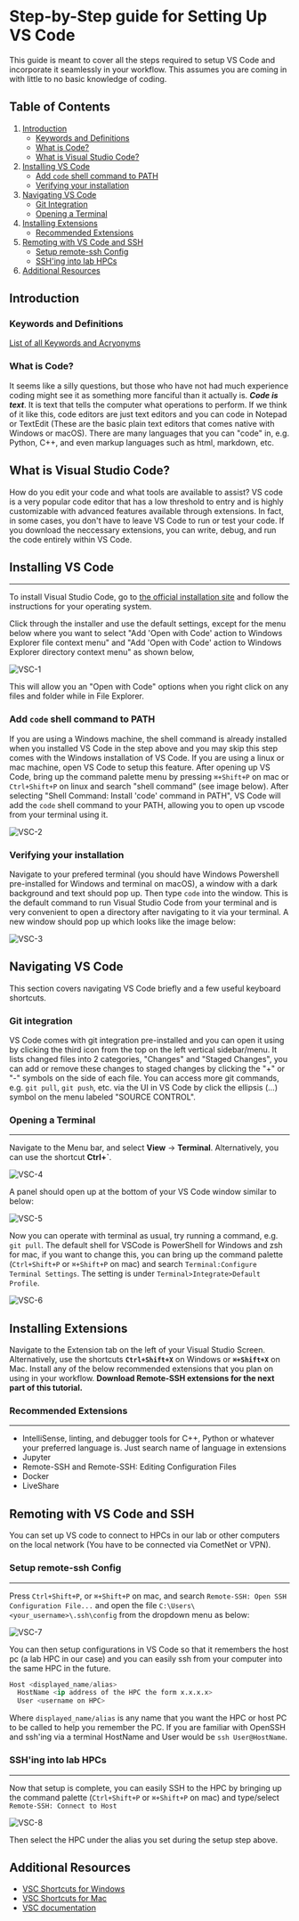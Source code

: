 # Step-by-Step guide for Setting Up VS Code
This guide is meant to cover all the steps required to setup VS Code and incorporate it seamlessly in your workflow. This assumes you are coming in with little to no basic knowledge of coding.

## Table of Contents
1. [Introduction](#introduction)
    * [Keywords and Definitions](#keywords)
    * [What is Code?](#what-is-code)
    * [What is Visual Studio Code?](#what-is-visual-studio-code)
2. [Installing VS Code](#installing-vs-code)
    * [Add `code` shell command to PATH](#add-code-shell-command-to-path)
    * [Verifying your installation](#verifying-your-installation)
3. [Navigating VS Code](#navigating-vs-code)
    * [Git Integration](#git-integration)
    * [Opening a Terminal](#opening-a-terminal)
4. [Installing Extensions](#installing-extensions)
    * [Recommended Extensions](#recommended-extensions)
5. [Remoting with VS Code and SSH](#remoting-with-vs-code-and-ssh)
    * [Setup remote-ssh Config](#setup-remote-ssh-config) 
    * [SSH'ing into lab HPCs](#sshing-into-lab-hpcs)
6. [Additional Resources](#additional-resources)

## Introduction
### Keywords and Definitions
[List of all Keywords and Acryonyms](keywords.md)

### What is Code?
It seems like a silly questions, but those who have not had much experience coding might see it as something more fanciful than it actually is. ***Code is text***. It is text that tells the computer what operations to perform. If we think of it like this, code editors are just text editors and you can code in Notepad or TextEdit (These are the basic plain text editors that comes native with Windows or macOS). There are many languages that you can "code" in, e.g. Python, C++, and even markup languages such as html, markdown, etc.

## What is Visual Studio Code?
How do you edit your code and what tools are available to assist? VS code is a very popular code editor that has a low threshold to entry and is highly customizable with advanced features available through extensions. In fact, in some cases, you don't have to leave VS Code to run or test your code. If you download the neccessary extensions, you can write, debug, and run the code entirely within VS Code.

## Installing VS Code
____________________________________
To install Visual Studio Code, go to [the official installation site](https://code.visualstudio.com/download) and follow the instructions for your operating system.

Click through the installer and use the default settings, except for the menu below where you want to select "Add 'Open with Code' action to Windows Explorer file context menu" and "Add 'Open with Code' action to Windows Explorer directory context menu" as shown below,

![VSC-1](/images/vscode_install.png)

This will allow you an "Open with Code" options when you right click on any files and folder while in File Explorer.

### Add `code` shell command to PATH
If you are using a Windows machine, the shell command is already installed when you installed VS Code in the step above and you may skip this step comes with the Windows installation of VS Code. If you are using a linux or mac machine, open VS Code to setup this feature. After opening up VS Code, bring up the command palette menu by pressing `⌘+Shift+P` on mac or `Ctrl+Shift+P` on linux and search "shell command" (see image below). After selecting "Shell Command: Install 'code' command in PATH", VS Code will add the `code` shell command to your PATH, allowing you to open up vscode from your terminal using it. 

![VSC-2](/images/vscode_shell_cmd.png)


### Verifying your installation
Navigate to your prefered terminal (you should have Windows Powershell pre-installed for Windows and terminal on macOS), a window with a dark background and text should pop up. Then type `code` into the window. This is the default command to run Visual Studio Code from your terminal and is very convenient to open a directory after navigating to it via your terminal. A new window should pop up which looks like the image below:

![VSC-3](/images/vscode_open.png)


## Navigating VS Code
This section covers navigating VS Code briefly and a few useful keyboard shortcuts.

### Git integration
VS Code comes with git integration pre-installed and you can open it using by clicking the third icon from the top on the left vertical sidebar/menu. It lists changed files into 2 categories, "Changes" and "Staged Changes", you can add or remove these changes to staged changes by clicking the "+" or "-" symbols on the side of each file. You can access more git commands, e.g. `git pull`, `git push`, etc. via the UI in VS Code by click the ellipsis (...) symbol on the menu labeled "SOURCE CONTROL".


### Opening a Terminal
____________________________________

Navigate to the Menu bar, and select **View** -> **Terminal**. Alternatively, you can use the shortcut **Ctrl+\`**. 

![VSC-4](/images/vscode_terminal.png)

A panel should open up at the bottom of your VS Code window similar to below:

![VSC-5](/images/vscode_terminal_2.png)

Now you can operate with terminal as usual, try running a command, e.g. `git pull`. The default shell for VSCode is PowerShell for Windows and zsh for mac, if you want to change this, you can bring up the command palette (`Ctrl+Shift+P` or `⌘+Shift+P` on mac) and search `Terminal:Configure Terminal Settings`. The setting is under `Terminal>Integrate>Default Profile`.

![VSC-6](/images/vscode_terminal_settings.png)

## Installing Extensions
Navigate to the Extension tab on the left of your Visual Studio Screen. Alternatively, use the shortcuts **`Ctrl+Shift+X`** on Windows or **`⌘+Shift+X`** on Mac. Install any of the below recommended extensions that you plan on using in your workflow. **Download Remote-SSH extensions for the next part of this tutorial.**

### Recommended Extensions
____________________________________
* IntelliSense, linting, and debugger tools for C++, Python or whatever your preferred language is. Just search name of language in extensions
* Jupyter
* Remote-SSH and Remote-SSH: Editing Configuration Files
* Docker
* LiveShare


## Remoting with VS Code and SSH
You can set up VS code to connect to HPCs in our lab or other computers on the local network (You have to be connected via CometNet or VPN).

### Setup remote-ssh Config
____________________________________
Press `Ctrl+Shift+P`, or `⌘+Shift+P` on mac, and search `Remote-SSH: Open SSH Configuration File...` and open the file `C:\Users\<your_username>\.ssh\config` from the dropdown menu as below: 

![VSC-7](/images/vscode_remote-ssh_config.png)

You can then setup configurations in VS Code so that it remembers the host pc (a lab HPC in our case) and you can easily ssh from your computer into the same HPC in the future.

```s
Host <displayed_name/alias>
  HostName <ip address of the HPC the form x.x.x.x>
  User <username on HPC>
```
Where `displayed_name/alias` is any name that you want the HPC or host PC to be called to help you remember the PC. If you are familiar with OpenSSH and ssh'ing via a terminal HostName and User would be `ssh User@HostName`. 

### SSH'ing into lab HPCs
____________________________________
Now that setup is complete, you can easily SSH to the HPC by bringing up the command palette (`Ctrl+Shift+P` or `⌘+Shift+P` on mac) and type/select `Remote-SSH: Connect to Host`

![VSC-8](/images/vscode_remote.png)

Then select the HPC under the alias you set during the setup step above.

## Additional Resources
* [VSC Shortcuts for Windows](https://code.visualstudio.com/shortcuts/keyboard-shortcuts-windows.pdf)
* [VSC Shortcuts for Mac](https://code.visualstudio.com/shortcuts/keyboard-shortcuts-macos.pdf)
* [VSC documentation](https://code.visualstudio.com/docs)